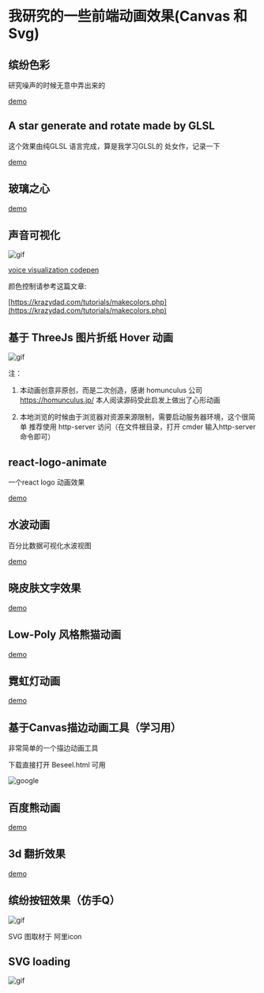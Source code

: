 
# 我研究的一些前端动画效果(Canvas 和 Svg)

## 缤纷色彩

研究噪声的时候无意中弄出来的

[demo](https://codepen.io/numerhero/pen/ewjvYQ)

## A star generate and rotate made by GLSL

这个效果由纯GLSL 语言完成，算是我学习GLSL的 处女作，记录一下

[demo](https://codepen.io/bilibiliou/pen/eXzMWY)

## 玻璃之心

[demo](https://codepen.io/bilibiliou/pen/ZVrWaw)

## 声音可视化

![gif](https://bilibiliou.github.io/assets/download/animations/voice-virtual.gif)

[voice visualization codepen](https://codepen.io/bilibiliou/pen/BvvPRM)


颜色控制请参考这篇文章:

[https://krazydad.com/tutorials/makecolors.php](https://krazydad.com/tutorials/makecolors.php)

## 基于 ThreeJs 图片折纸 Hover 动画

![gif](https://bilibiliou.github.io/assets/download/animations/heart-animation.gif)

注：

1. 本动画创意非原创，而是二次创造，感谢 homunculus 公司 https://homunculus.jp/
本人阅读源码受此启发上做出了心形动画

2. 本地浏览的时候由于浏览器对资源来源限制，需要启动服务器环境，这个很简单 推荐使用 http-server 访问（在文件根目录，打开 cmder 输入http-server 命令即可）

## react-logo-animate

一个react logo 动画效果

[demo](http://codepen.io/bilibiliou/embed/bwOBGz/?height=800&theme-id=0&default-tab=result&embed-version=2)

## 水波动画

百分比数据可视化水波视图

[demo](http://codepen.io/bilibiliou/embed/rWBKJp/?height=600&theme-id=0&default-tab=result&embed-version=2)

## 晓皮肤文字效果

[demo](http://codepen.io/bilibiliou/embed/KNNJwV/?height=319&theme-id=0&default-tab=result&embed-version=2)


## Low-Poly 风格熊猫动画

[demo](http://codepen.io/bilibiliou/embed/PbpwmE/?height=592&theme-id=0&default-tab=result&embed-version=2)

## 霓虹灯动画

[demo](http://codepen.io/bilibiliou/embed/KNZRGz/?height=650&theme-id=0&default-tab=result&embed-version=2)


## 基于Canvas描边动画工具（学习用）

非常简单的一个描边动画工具

下载直接打开 Beseel.html 可用

![google](https://bilibiliou.github.io/assets/download/animations/google.gif)

## 百度熊动画

[demo](https://codepen.io/bilibiliou/embed/JEmyJo/?height=507&theme-id=0&default-tab=result&embed-version=2)

## 3d 翻折效果

[demo](https://codepen.io/bilibiliou/embed/xqOyEY/?height=545&theme-id=0&default-tab=result&embed-version=2)

## 缤纷按钮效果（仿手Q）

![gif](https://bilibiliou.github.io/assets/download/animations/colorful-button.gif)

SVG 图取材于 阿里icon

## SVG loading

![gif](https://bilibiliou.github.io/assets/download/animations/wait.gif)
